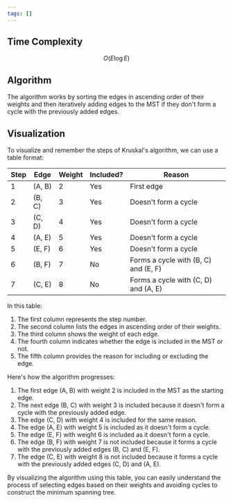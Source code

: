 ```yaml
---
tags: []
---
```

## Time Complexity

$$ O(E \log E) $$ 
## Algorithm

The algorithm works by sorting the edges in ascending order of their weights and then iteratively adding edges to the MST  if they don't form a cycle with the previously added edges.

## Visualization

To visualize and remember the steps of Kruskal's algorithm, we can use a table format:

| Step | Edge   | Weight | Included? | Reason                               |
| ---- | ------ | ------ | --------- | ------------------------------------ |
| 1    | (A, B) | 2      | Yes       | First edge                           |
| 2    | (B, C) | 3      | Yes       | Doesn't form a cycle                 |
| 3    | (C, D) | 4      | Yes       | Doesn't form a cycle                 |
| 4    | (A, E) | 5      | Yes       | Doesn't form a cycle                 |
| 5    | (E, F) | 6      | Yes       | Doesn't form a cycle                 |
| 6    | (B, F) | 7      | No        | Forms a cycle with (B, C) and (E, F) |
| 7    | (C, E) | 8      | No        | Forms a cycle with (C, D) and (A, E) |

In this table:

1. The first column represents the step number.
2. The second column lists the edges in ascending order of their weights.
3. The third column shows the weight of each edge.
4. The fourth column indicates whether the edge is included in the MST or not.
5. The fifth column provides the reason for including or excluding the edge.

Here's how the algorithm progresses:

1. The first edge (A, B) with weight 2 is included in the MST as the starting edge.
2. The next edge (B, C) with weight 3 is included because it doesn't form a cycle with the previously added edge.
3. The edge (C, D) with weight 4 is included for the same reason.
4. The edge (A, E) with weight 5 is included as it doesn't form a cycle.
5. The edge (E, F) with weight 6 is included as it doesn't form a cycle.
6. The edge (B, F) with weight 7 is not included because it forms a cycle with the previously added edges (B, C) and (E, F).
7. The edge (C, E) with weight 8 is not included because it forms a cycle with the previously added edges (C, D) and (A, E).

By visualizing the algorithm using this table, you can easily understand the process of selecting edges based on their weights and avoiding cycles to construct the minimum spanning tree.
